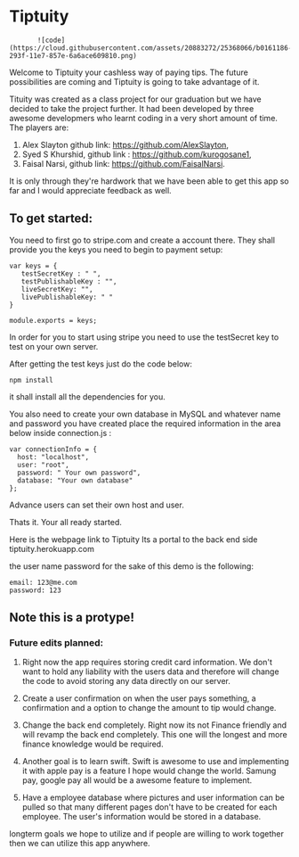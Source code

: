 # Tiptuity
            
           ![code](https://cloud.githubusercontent.com/assets/20883272/25368066/b0161186-293f-11e7-857e-6a6ace609810.png)
            
Welcome to Tiptuity your cashless way of paying tips.
The future possibilities are coming and Tiptuity is going to take advantage of it. 

Tituity was created as a class project for our graduation but we have decided to take the project further. 
It had been developed by three awesome developmers who learnt coding in a very short amount of time.
The players are:
1. Alex Slayton github link: https://github.com/AlexSlayton,
2. Syed S Khurshid, github link : https://github.com/kurogosane1,
3. Faisal Narsi, github link: https://github.com/FaisalNarsi.

It is only through they're hardwork that we have been able to get this app so far and I would appreciate feedback as well. 

## To get started:
You need to first go to stripe.com and create a account there. They shall provide you the keys you need to begin to payment setup:
```
var keys = {
   testSecretKey : " ",
   testPublishableKey : "",
   liveSecretKey: "",
   livePublishableKey: " "
}

module.exports = keys;
```
In order for you to start using stripe you need to use the testSecret key to test on your own server.

After getting the test keys just do the code below:
```
npm install
```
it shall install all the dependencies for you.

You also need to create your own database in MySQL and whatever name and password you have created place the required information in the area below inside connection.js :
```
var connectionInfo = {
  host: "localhost",
  user: "root",
  password: " Your own password",
  database: "Your own database"
};
```
Advance users can set their own host and user.

Thats it. Your all ready started. 

Here is the webpage link to Tiptuity
Its a portal to the back end side 
tiptuity.herokuapp.com

the user name password for the sake of this demo is the following:
```
email: 123@me.com
password: 123
```
## Note this is a protype! 
### Future edits planned:
1. Right now the app requires storing credit card information. We don't want to hold any liability with the users data and therefore will change the code to avoid storing any data directly on our server. 

2. Create a user confirmation on when the user pays something, a confirmation and a option to change the amount to tip would change. 

3. Change the back end completely. Right now its not Finance friendly and will revamp the back end completely. This one will the longest and more finance knowledge would be required. 

4. Another goal is to learn swift. Swift is awesome to use and implementing it with apple pay is a feature I hope would change the world. Samung pay, google pay all would be a awesome feature to implement. 

5. Have a employee database where pictures and user information can be pulled so that many different pages don't have to be created for each employee. The user's information would be stored in a database. 


longterm goals we hope to utilize and if people are willing to work together then we can utilize this app anywhere. 















